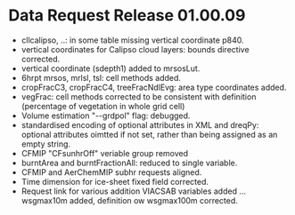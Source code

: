 <h1 class="title">Data Request Release 01.00.09</h1>

<div id="cog_post_body">
    <div id="cog_post_body">
        <ul>
	<li>
		cllcalipso, ..: in some table missing vertical coordinate p840.</li>
	<li>
		vertical coordinates for Calipso cloud layers: bounds directive corrected.</li>
	<li>
		vertical coordinate (sdepth1) added to mrsosLut.</li>
	<li>
		6hrpt mrsos, mrlsl, tsl: cell methods added.</li>
	<li>
		cropFracC3, cropFracC4, treeFracNdlEvg: area type coordinates added.</li>
	<li>
		vegFrac: cell methods corrected to be consistent with definition (percentage of vegetation in whole grid cell)</li>
	<li>
		Volume estimation &quot;--grdpol&quot; flag: debugged.</li>
	<li>
		standardised encoding of optional attributes in XML and dreqPy: optional attributes oimtted if not set, rather than being assigned as an empty string.</li>
	<li>
		CFMIP &quot;CFsunhrOff&quot; veriable group removed</li>
	<li>
		burntArea and burntFractionAll: reduced to single variable.</li>
	<li>
		CFMIP and AerChemMIP subhr requests aligned.</li>
	<li>
		Time dimension for ice-sheet fixed field corrected.</li>
	<li>
		Request link for various addition VIACSAB variables added ... wsgmax10m added, definition ow wsgmax100m corrected.</li>
</ul>
</div> <!--// end div id=cog_post_body //-->
